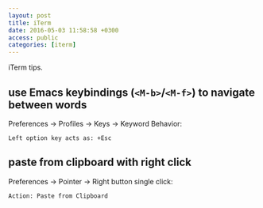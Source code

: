 ```yaml
---
layout: post
title: iTerm
date: 2016-05-03 11:58:58 +0300
access: public
categories: [iterm]
---
```


iTerm tips.

<!-- more -->

## use Emacs keybindings (`<M-b>`/`<M-f>`) to navigate between words

Preferences -> Profiles -> Keys -> Keyword Behavior:

`Left option key acts as: +Esc`

## paste from clipboard with right click

Preferences -> Pointer -> Right button single click:

`Action: Paste from Clipboard`
